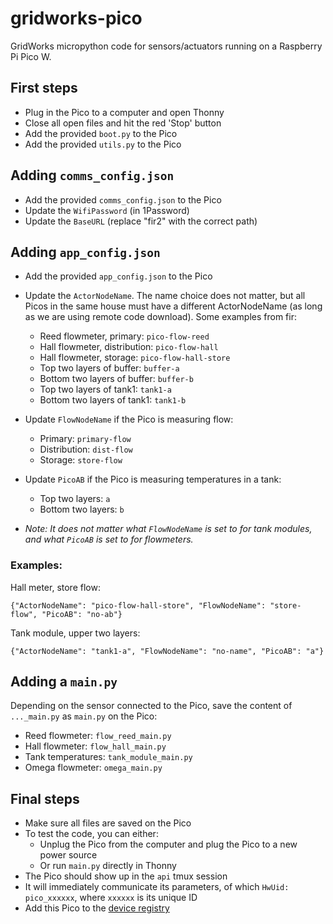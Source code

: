 # gridworks-pico

GridWorks micropython code for sensors/actuators running on a Raspberry Pi Pico W.

## First steps

- Plug in the Pico to a computer and open Thonny
- Close all open files and hit the red 'Stop' button
- Add the provided `boot.py` to the Pico
- Add the provided `utils.py` to the Pico

## Adding `comms_config.json`

- Add the provided `comms_config.json` to the Pico
- Update the `WifiPassword` (in 1Password)
- Update the `BaseURL` (replace "fir2" with the correct path)

## Adding `app_config.json`

- Add the provided `app_config.json` to the Pico

- Update the `ActorNodeName`. The name choice does not matter, but all Picos in the same house must have a different ActorNodeName (as long as we are using remote code download). Some examples from fir: 
  - Reed flowmeter, primary: `pico-flow-reed`
  - Hall flowmeter, distribution: `pico-flow-hall`
  - Hall flowmeter, storage: `pico-flow-hall-store`
  - Top two layers of buffer: `buffer-a`
  - Bottom two layers of buffer: `buffer-b`
  - Top two layers of tank1: `tank1-a`
  - Bottom two layers of tank1: `tank1-b`
- Update `FlowNodeName` if the Pico is measuring flow:
  - Primary: `primary-flow`
  - Distribution: `dist-flow`
  - Storage: `store-flow`
- Update `PicoAB` if the Pico is measuring temperatures in a tank:
  - Top two layers: `a`
  - Bottom two layers: `b`
- *Note: It does not matter what `FlowNodeName` is set to for tank modules, and what `PicoAB` is set to for flowmeters.*

### Examples:

Hall meter, store flow:
```
{"ActorNodeName": "pico-flow-hall-store", "FlowNodeName": "store-flow", "PicoAB": "no-ab"}
```
Tank module, upper two layers:
```
{"ActorNodeName": "tank1-a", "FlowNodeName": "no-name", "PicoAB": "a"}
```

## Adding a `main.py`

Depending on the sensor connected to the Pico, save the content of `..._main.py` as `main.py` on the Pico:
- Reed flowmeter: `flow_reed_main.py`
- Hall flowmeter: `flow_hall_main.py`
- Tank temperatures: `tank_module_main.py`
- Omega flowmeter: `omega_main.py`

## Final steps
- Make sure all files are saved on the Pico
- To test the code, you can either:
  - Unplug the Pico from the computer and plug the Pico to a new power source
  - Or run `main.py` directly in Thonny
- The Pico should show up in the `api` tmux session
- It will immediately communicate its parameters, of which ```HwUid: pico_xxxxxx```, where `xxxxxx` is its unique ID
- Add this Pico to the [device registry](https://docs.google.com/spreadsheets/d/1ciNYkqTFreuF7spXqfPVz5j4dWS9rPG2Zydkkh57mLI/edit?pli=1&gid=167548878#gid=167548878)